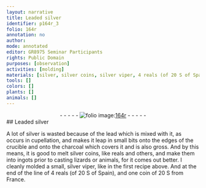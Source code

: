 ```yaml
---
layout: narrative
title: Leaded silver
identifier: p164r_3
folio: 164r
annotation: no
author:
mode: annotated
editor: GR8975 Seminar Participants
rights: Public Domain
purposes: [observation]
activities: [molding]
materials: [silver, silver coins, silver viper, 4 reals (of 20 S of Spain), one coin of 20 S from France]
tools: []
colors: []
plants: []
animals: []
---
```


 <div class="folio" align="center">- - - - - <a href="http://gallica.bnf.fr/ark:/12148/btv1b10500001g/f333.item" target="_blank"><img src="https://cu-mkp.github.io/GR8975-edition/assets/photo-icon.png" alt="folio image: " style="display:inline-block; margin-bottom:-3px;"/>164r</a> - - - - - </div> <span class="activity"></span> 
## Leaded silver

 
A lot of <span class="material">silver</span> is wasted because of the lead which is mixed with it, as occurs in cupellation, and makes it leap in small bits onto the edges of the crucible and onto the charcoal which covers it and is also gross. And by this means, it is good to melt <span class="material">silver coins</span>, like reals and others, and make them into ingots prior to casting lizards or animals, for it comes out better. I cleanly molded a small, <span class="material">silver viper</span>, like in the first recipe above. And at the end of the line of <span class="material">4 reals (of 20 S of Spain)</span>, and <span class="material">one coin of 20 S from France</span>.
 